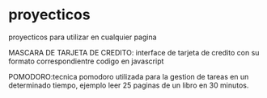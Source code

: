 # proyecticos
proyecticos para utilizar en cualquier pagina 

MASCARA DE TARJETA DE CREDITO: interface de tarjeta de credito con su  formato correspondientre codigo en javascript

POMODORO:tecnica pomodoro utilizada para la gestion de tareas en un determinado tiempo, ejemplo leer 25 paginas de un libro en 30 minutos.

